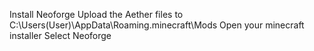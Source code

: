 Install Neoforge
Upload the Aether files to C:\Users\(User)\AppData\Roaming\.minecraft\Mods
Open your minecraft installer
Select Neoforge
